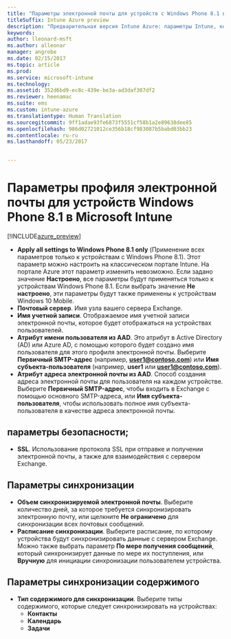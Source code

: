 ```yaml
---
title: "Параметры электронной почты для устройств с Windows Phone 8.1 в Intune"
titleSuffix: Intune Azure preview
description: "Предварительная версия Intune Azure: параметры Intune, которые можно использовать для настройки электронной почты на устройствах Windows Phone 8.1."
keywords: 
author: lleonard-msft
ms.author: alleonar
manager: angrobe
ms.date: 02/15/2017
ms.topic: article
ms.prod: 
ms.service: microsoft-intune
ms.technology: 
ms.assetid: 352d6bd9-ec8c-439e-be3a-ad3daf307df2
ms.reviewer: heenamac
ms.suite: ems
ms.custom: intune-azure
ms.translationtype: Human Translation
ms.sourcegitcommit: 9ff1adae93fe6873f5551cf58b1a2e89638dee85
ms.openlocfilehash: 986d02721012ce356b18cf983087b5babd03bb23
ms.contentlocale: ru-ru
ms.lasthandoff: 05/23/2017


---
```


# <a name="email-profile-settings-for-windows-phone-81-devices-in-microsoft-intune"></a>Параметры профиля электронной почты для устройств Windows Phone 8.1 в Microsoft Intune

[!INCLUDE[azure_preview](./includes/azure_preview.md)]


- **Apply all settings to Windows Phone 8.1 only** (Применение всех параметров только к устройствам с Windows Phone 8.1). Этот параметр можно настроить на классическом портале Intune. На портале Azure этот параметр изменить невозможно. Если задано значение **Настроено**, все параметры будут применяться только к устройствам Windows Phone 8.1. Если выбрать значение **Не настроено**, эти параметры будут также применены к устройствам Windows 10 Mobile.
- **Почтовый сервер**. Имя узла вашего сервера Exchange.
- **Имя учетной записи**. Отображаемое имя учетной записи электронной почты, которое будет отображаться на устройствах пользователей.
- **Атрибут имени пользователя из AAD**. Это атрибут в Active Directory (AD) или Azure AD, с помощью которого будет создано имя пользователя для этого профиля электронной почты. Выберите **Первичный SMTP-адрес** (например, **user1@contoso.com**) или **Имя субъекта-пользователя** (например, **user1** или **user1@contoso.com**).
- **Атрибут адреса электронной почты из AAD**. Способ создания адреса электронной почты для пользователя на каждом устройстве. Выберите **Первичный SMTP-адрес**, чтобы входить в Exchange с помощью основного SMTP-адреса, или **Имя субъекта-пользователя**, чтобы использовать полное имя субъекта-пользователя в качестве адреса электронной почты.


## <a name="security-settings"></a>параметры безопасности;

- **SSL**. Использование протокола SSL при отправке и получении электронной почты, а также для взаимодействия с сервером Exchange.



## <a name="synchronization-settings"></a>Параметры синхронизации

- **Объем синхронизируемой электронной почты**. Выберите количество дней, за которое требуется синхронизировать электронную почту, или щелкните **Не ограничено** для синхронизации всех почтовых сообщений.
- **Расписание синхронизации**. Выберите расписание, по которому устройства будут синхронизировать данные с сервером Exchange. Можно также выбрать параметр **По мере получения сообщений**, который синхронизирует данные по мере их поступления, или **Вручную** для инициации синхронизации пользователем устройства.

## <a name="content-sync-settings"></a>Параметры синхронизации содержимого

- **Тип содержимого для синхронизации**. Выберите типы содержимого, которые следует синхронизировать на устройствах:
    - **Контакты**
    - **Календарь**
    - **Задачи**

